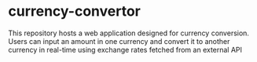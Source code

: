 # currency-convertor
This repository hosts a web application designed for currency conversion. Users can input an amount in one currency and convert it to another currency in real-time using exchange rates fetched from an external API
